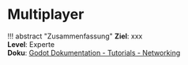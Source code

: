 # Multiplayer

!!! abstract "Zusammenfassung"
    **Ziel**: xxx<br>
    **Level**: Experte<br>
    **Doku**: [Godot Dokumentation - Tutorials - Networking](https://docs.godotengine.org/de/stable/tutorials/networking/index.html)

